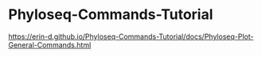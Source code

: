 # Phyloseq-Commands-Tutorial

 https://erin-d.github.io/Phyloseq-Commands-Tutorial/docs/Phyloseq-Plot-General-Commands.html

